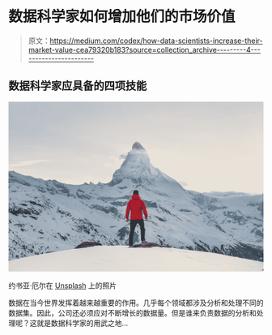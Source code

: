 # 数据科学家如何增加他们的市场价值

> 原文：<https://medium.com/codex/how-data-scientists-increase-their-market-value-cea79320b183?source=collection_archive---------4----------------------->

## 数据科学家应具备的四项技能

![](img/9358b5c1f268265ee723f47f14ea4ba2.png)

约书亚·厄尔在 [Unsplash](https://unsplash.com/s/photos/success?utm_source=unsplash&utm_medium=referral&utm_content=creditCopyText) 上的照片

数据在当今世界发挥着越来越重要的作用。几乎每个领域都涉及分析和处理不同的数据集。因此，公司还必须应对不断增长的数据量。但是谁来负责数据的分析和处理呢？这就是数据科学家的用武之地…